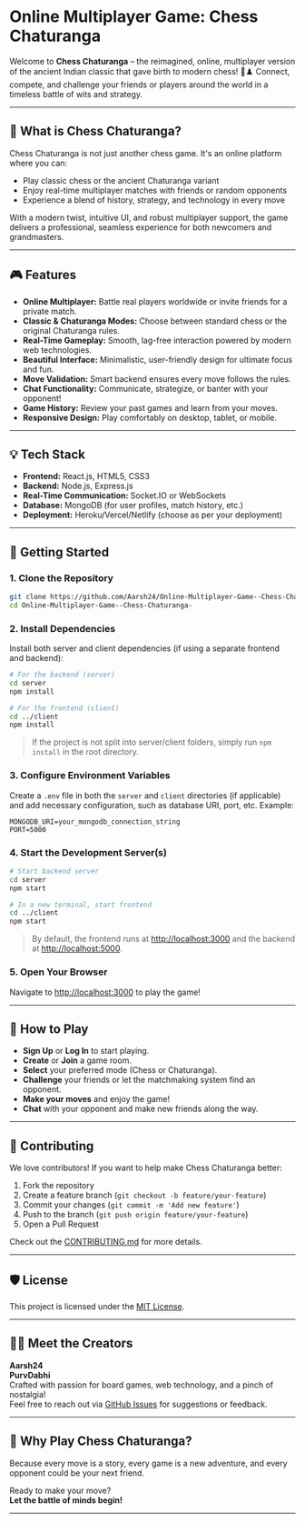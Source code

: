 # Online Multiplayer Game: Chess Chaturanga

Welcome to **Chess Chaturanga** – the reimagined, online, multiplayer version of the ancient Indian classic that gave birth to modern chess! 🏰♟️ Connect, compete, and challenge your friends or players around the world in a timeless battle of wits and strategy.

---

## 🚩 What is Chess Chaturanga?

Chess Chaturanga is not just another chess game. It's an online platform where you can:

- Play classic chess or the ancient Chaturanga variant
- Enjoy real-time multiplayer matches with friends or random opponents
- Experience a blend of history, strategy, and technology in every move

With a modern twist, intuitive UI, and robust multiplayer support, the game delivers a professional, seamless experience for both newcomers and grandmasters.

---

## 🎮 Features

- **Online Multiplayer:** Battle real players worldwide or invite friends for a private match.
- **Classic & Chaturanga Modes:** Choose between standard chess or the original Chaturanga rules.
- **Real-Time Gameplay:** Smooth, lag-free interaction powered by modern web technologies.
- **Beautiful Interface:** Minimalistic, user-friendly design for ultimate focus and fun.
- **Move Validation:** Smart backend ensures every move follows the rules.
- **Chat Functionality:** Communicate, strategize, or banter with your opponent!
- **Game History:** Review your past games and learn from your moves.
- **Responsive Design:** Play comfortably on desktop, tablet, or mobile.

---

## 💡 Tech Stack

- **Frontend:** React.js, HTML5, CSS3
- **Backend:** Node.js, Express.js
- **Real-Time Communication:** Socket.IO or WebSockets
- **Database:** MongoDB (for user profiles, match history, etc.)
- **Deployment:** Heroku/Vercel/Netlify (choose as per your deployment)

---

## 🚀 Getting Started

### 1. Clone the Repository

```bash
git clone https://github.com/Aarsh24/Online-Multiplayer-Game--Chess-Chaturanga-.git
cd Online-Multiplayer-Game--Chess-Chaturanga-
```

### 2. Install Dependencies

Install both server and client dependencies (if using a separate frontend and backend):

```bash
# For the backend (server)
cd server
npm install

# For the frontend (client)
cd ../client
npm install
```

> If the project is not split into server/client folders, simply run `npm install` in the root directory.

### 3. Configure Environment Variables

Create a `.env` file in both the `server` and `client` directories (if applicable) and add necessary configuration, such as database URI, port, etc. Example:

```
MONGODB_URI=your_mongodb_connection_string
PORT=5000
```

### 4. Start the Development Server(s)

```bash
# Start backend server
cd server
npm start

# In a new terminal, start frontend
cd ../client
npm start
```
> By default, the frontend runs at [http://localhost:3000](http://localhost:3000) and the backend at [http://localhost:5000](http://localhost:5000).

### 5. Open Your Browser

Navigate to [http://localhost:3000](http://localhost:3000) to play the game!

---

## 🧩 How to Play

- **Sign Up** or **Log In** to start playing.
- **Create** or **Join** a game room.
- **Select** your preferred mode (Chess or Chaturanga).
- **Challenge** your friends or let the matchmaking system find an opponent.
- **Make your moves** and enjoy the game!
- **Chat** with your opponent and make new friends along the way.

---

## 🤝 Contributing

We love contributors! If you want to help make Chess Chaturanga better:

1. Fork the repository
2. Create a feature branch (`git checkout -b feature/your-feature`)
3. Commit your changes (`git commit -m 'Add new feature'`)
4. Push to the branch (`git push origin feature/your-feature`)
5. Open a Pull Request

Check out the [CONTRIBUTING.md](CONTRIBUTING.md) for more details.

---

## 🛡️ License

This project is licensed under the [MIT License](LICENSE).

---

## 👨‍💻 Meet the Creators

**Aarsh24**  
**PurvDabhi**  
Crafted with passion for board games, web technology, and a pinch of nostalgia!  
Feel free to reach out via [GitHub Issues](https://github.com/Aarsh24/Online-Multiplayer-Game--Chess-Chaturanga-/issues) for suggestions or feedback.

---

## 🌟 Why Play Chess Chaturanga?

Because every move is a story, every game is a new adventure, and every opponent could be your next friend.

Ready to make your move?  
**Let the battle of minds begin!**

---
